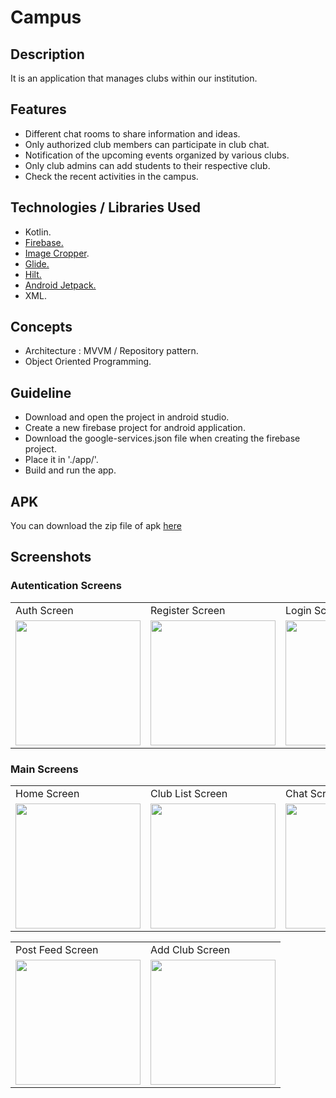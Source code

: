# Campus
## Description
It is an application that manages clubs within our institution.

## Features
- Different chat rooms to share information and ideas.
- Only authorized club members can participate in club chat.
- Notification of the upcoming events organized by various clubs.
- Only club admins can add students to their respective club.
- Check the recent activities in the campus.

## Technologies / Libraries Used
- Kotlin.
- [Firebase.](https://firebase.google.com)
- [Image Cropper](https://github.com/ArthurHub/Android-Image-Cropper).
- [Glide.](https://github.com/bumptech/glide)
- [Hilt.](https://dagger.dev/hilt/)
- [Android Jetpack.](https://developer.android.com/jetpack)
- XML.

## Concepts
- Architecture : MVVM / Repository pattern.
- Object Oriented Programming.

## Guideline
- Download and open the project in android studio.
- Create a new firebase project for android application.
- Download the google-services.json file when creating the firebase project.
- Place it in './app/'.
- Build and run the app.

## APK
 You can download the zip file of apk [here](https://github.com/DivyanshFalodiya/campus-system/files/6391861/Campus.zip)
 
 ## Screenshots

### Autentication Screens
<table>
  <tr>
    <td>Auth Screen</td>
   <td>Register Screen</td>
     <td>Login Screen</td>
  </tr>
  <tr>
    <td><img src="https://cdn.discordapp.com/attachments/813666371807608886/836681281440841798/Screenshot_20210428-003510.png" width=200 ></td>
    <td><img src="https://cdn.discordapp.com/attachments/813666371807608886/836681280963870730/Screenshot_20210428-003522.png" width=200 ></td>
   <td><img src="https://cdn.discordapp.com/attachments/813666371807608886/836681281176862800/Screenshot_20210428-003516.png" width=200 ></td>
  </tr>
 </table>
 
 ### Main Screens
 
 <table>
  <tr>
    <td>Home Screen</td>
   <td>Club List Screen</td>
   <td>Chat Screen</td>
  </tr>
  <tr>
    <td><img src="https://cdn.discordapp.com/attachments/813666371807608886/836681280703299654/Screenshot_20210428-003941.png" width=200 ></td>
    <td><img src="https://cdn.discordapp.com/attachments/813666371807608886/836681281713602620/Screenshot_20210428-003454.png" width=200 ></td>
    <td><img src="https://cdn.discordapp.com/attachments/813666371807608886/836681406624694312/Screenshot_20210428-003446.png" width=200 ></td>
  </tr>
 </table>
 <table>
  <tr>
    <td>Post Feed Screen</td>
   <td>Add Club Screen</td>
  </tr>
  <tr>
    <td><img src="https://cdn.discordapp.com/attachments/813666371807608886/836681280417955880/Screenshot_20210428-004025.png" width=200 ></td>
    <td><img src="https://cdn.discordapp.com/attachments/813666371807608886/836681280191987742/Screenshot_20210428-004130.png" width=200 ></td>
  </tr>
 </table>
